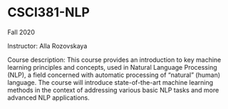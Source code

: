 # CSCI381-NLP

Fall 2020

Instructor: Alla Rozovskaya

Course description: This course provides an introduction to key machine learning principles and concepts, used in Natural Language Processing (NLP), a field concerned with automatic processing of “natural” (human) language. The course will introduce state-of-the-art machine learning methods in the context of addressing various basic NLP tasks and more advanced NLP applications.
